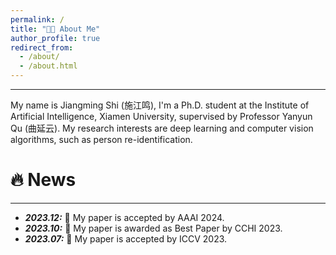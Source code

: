 ```yaml
---
permalink: /
title: "👨‍🎓 About Me"
author_profile: true
redirect_from: 
  - /about/
  - /about.html
---
```

<hr>
My name is Jiangming Shi (施江鸣), I'm a Ph.D. student at the Institute of Artificial Intelligence, Xiamen University, supervised by Professor Yanyun Qu (曲延云). My research interests are deep learning and computer vision algorithms, such as person re-identification.
<!-- My research interest includes neural machine translation and computer vision. I have published more than 100 papers at the top international AI conferences with total <a href='https://scholar.google.com/citations?user=DhtAFkwAAAAJ'>google scholar citations <strong><span id='total_cit'>260000+</span></strong></a> (You can also use google scholar badge <a href='https://scholar.google.com/citations?user=DhtAFkwAAAAJ'><img src="https://img.shields.io/endpoint?url={{ url | url_encode }}&logo=Google%20Scholar&labelColor=f6f6f6&color=9cf&style=flat&label=citations"></a>). -->


🔥 News
======
<hr>
<ul>
  <li>
    <strong><i>2023.12:</i></strong> 🎉 My paper is accepted by AAAI 2024.
  </li>
    <li>
    <strong><i>2023.10:</i></strong> 🎉 My paper is awarded as Best Paper by CCHI 2023.
  </li>
  <li>
    <strong><i>2023.07:</i></strong> 🎉 My paper is accepted by ICCV 2023.
  </li>
</ul>
